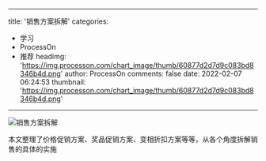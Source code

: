 
---
title: '销售方案拆解'
categories: 
 - 学习
 - ProcessOn
 - 推荐
headimg: 'https://img.processon.com/chart_image/thumb/60877d2d7d9c083bd8346b4d.png'
author: ProcessOn
comments: false
date: 2022-02-07 06:24:53
thumbnail: 'https://img.processon.com/chart_image/thumb/60877d2d7d9c083bd8346b4d.png'
---

<div>   
<img class="thumb" alt="销售方案拆解" src="https://img.processon.com/chart_image/thumb/60877d2d7d9c083bd8346b4d.png" referrerpolicy="no-referrer">
<p>本文整理了价格促销方案、奖品促销方案、变相折扣方案等等，从各个角度拆解销售的具体的实施</p>  
</div>
            